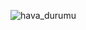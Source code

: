 ![hava_durumu](https://github.com/BerkeKara00/RequestsProjects/assets/105048455/b6591299-1252-42c9-a040-143b165616b1)
